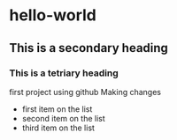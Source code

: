 # hello-world
## This is a secondary heading
### This is a tetriary heading
first project using github
Making changes
* first item on the list
* second item on the list
* third item on the list
